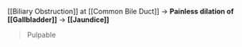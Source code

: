 [[Biliary Obstruction]] at [[Common Bile Duct]] -> **Painless dilation of [[Gallbladder]]** -> **[[Jaundice]]**

> Pulpable